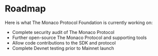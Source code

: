 # Roadmap

Here is what The Monaco Protocol Foundation is currently working on:

- Complete security audit of The Monaco Protocol
- Further open-source The Monaco Protocol and supporting tools
- Allow code contributions to the SDK and protocol
- Complete Devnet testing prior to Mainnet launch
